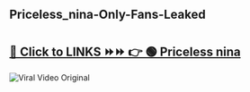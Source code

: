 
 ## Priceless_nina-Only-Fans-Leaked

# <h2><a href="https://clipsfans.com/Priceless_nina&ref=git">🔗 Click to LINKS ⏩⏩ 👉 🟢 Priceless nina </a></h2>

<a href="https://clipsfans.com/Priceless_nina&ref=git" rel="nofollow" data-target="animated-image.originalLink"><img src="https://i.ibb.co.com/xMMVF88/686577567.gif" alt="Viral Video Original" style="max-width: 100%; display: inline-block;" data-target="animated-image.originalImage"></a>

